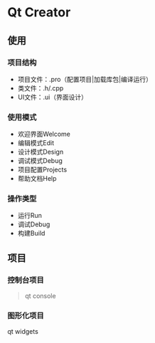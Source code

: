 # Qt Creator


## 使用

### 项目结构
- 项目文件：.pro（配置项目|加载库包|编译运行）
- 类文件：.h/.cpp
- UI文件：.ui（界面设计）

### 使用模式
- 欢迎界面Welcome
- 编辑模式Edit
- 设计模式Design
- 调试模式Debug
- 项目配置Projects
- 帮助文档Help

### 操作类型
- 运行Run
- 调试Debug
- 构建Build

###



## 项目

### 控制台项目
> qt console


### 图形化项目
qt widgets